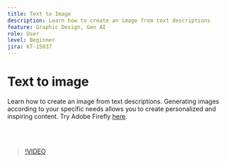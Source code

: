 ```yaml
---
title: Text to Image
description: Learn how to create an image from text descriptions
feature: Graphic Design, Gen AI
role: User
level: Beginner
jira: KT-15037
---
```

# Text to image

Learn how to create an image from text descriptions. Generating images according to your specific needs allows you to create personalized and inspiring content. Try Adobe Firefly [here](https://firefly.adobe.com/).

<br>&nbsp;

>[!VIDEO](https://video.tv.adobe.com/v/3427608?quality=12&learn=on&hidetitle=true)

